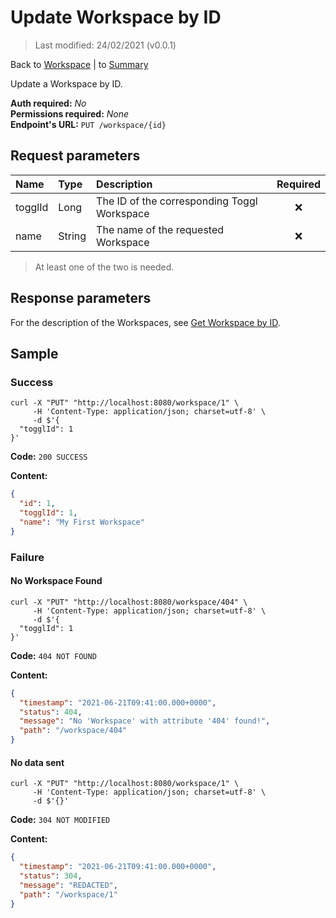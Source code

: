 # Update Workspace by ID

> Last modified: 24/02/2021 (v0.0.1)

Back to [Workspace](../Workspace.md) | to [Summary](../../README.md)

Update a Workspace by ID.

**Auth required:** _No_  
**Permissions required:** _None_  
**Endpoint's URL:** `PUT /workspace/{id}`

## Request parameters

| Name | Type | Description | Required |
|:--|:--|:--|:--:|
| togglId | Long | The ID of the corresponding Toggl Workspace | ❌ |
| name | String | The name of the requested Workspace | ❌ |

> At least one of the two is needed.

## Response parameters

For the description of the Workspaces, see [Get Workspace by ID](Get-Workspace-by-ID.md).

## Sample

### Success

```shell
curl -X "PUT" "http://localhost:8080/workspace/1" \
     -H 'Content-Type: application/json; charset=utf-8' \
     -d $'{
  "togglId": 1
}'
```

**Code:** `200 SUCCESS`

**Content:**

```json
{
  "id": 1,
  "togglId": 1,
  "name": "My First Workspace"
}
```

### Failure

#### No Workspace Found

```shell
curl -X "PUT" "http://localhost:8080/workspace/404" \
     -H 'Content-Type: application/json; charset=utf-8' \
     -d $'{
  "togglId": 1
}'
```

**Code:** `404 NOT FOUND`

**Content:**

```json
{
  "timestamp": "2021-06-21T09:41:00.000+0000",
  "status": 404,
  "message": "No 'Workspace' with attribute '404' found!",
  "path": "/workspace/404"
}
```
<!-- TODO: Add this case + error message -->
#### No data sent

```shell
curl -X "PUT" "http://localhost:8080/workspace/1" \
     -H 'Content-Type: application/json; charset=utf-8' \
     -d $'{}'
```

**Code:** `304 NOT MODIFIED`

**Content:**

```json
{
  "timestamp": "2021-06-21T09:41:00.000+0000",
  "status": 304,
  "message": "REDACTED",
  "path": "/workspace/1"
}
```
